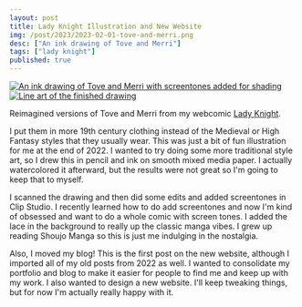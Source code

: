 ```yaml
---
layout: post
title: Lady Knight Illustration and New Website
img: /post/2023/2023-02-01-tove-and-merri.png
desc: ["An ink drawing of Tove and Merri"]
tags: ["lady knight"]
published: true
---
```


<a href="{{ site.img_base_url }}/post/2023/2023-02-01-tove-and-merri.png" title="Click for full size"><img src="{{ site.img_base_url }}/post/2023/2023-02-01-tove-and-merri.png" alt="An ink drawing of Tove and Merri with screentones added for shading"></a>
<a href="{{ site.img_base_url }}/post/2023/2023-02-01-tove-and-merri-lines.png" title="Click for full size"><img class="thumb" src="{{ site.img_base_url }}/post/2023/2023-02-01-tove-and-merri-lines.png" alt="Line art of the finished drawing"></a>

Reimagined versions of Tove and Merri from my webcomic [Lady Knight](http://ladyknightcomic.tumblr.com).

<!--more-->

I put them in more 19th century clothing instead of the Medieval or High Fantasy styles that they usually wear. This was just a bit of fun illustration for me at the end of 2022. I wanted to try doing some more traditional style art, so I drew this in pencil and ink on smooth mixed media paper. I actually watercolored it afterward, but the results were not great so I'm going to keep that to myself.

I scanned the drawing and then did some edits and added screentones in Clip Studio. I recently learned how to do add screentones and now I'm kind of obsessed and want to do a whole comic with screen tones. I added the lace in the background to really up the classic manga vibes. I grew up reading Shoujo Manga so this is just me indulging in the nostalgia.

Also, I moved my blog! This is the first post on the new website, although I imported all of my old posts from 2022 as well. I wanted to consolidate my portfolio and blog to make it easier for people to find me and keep up with my work. I also wanted to design a new website. I'll keep tweaking things, but for now I'm actually really happy with it.
